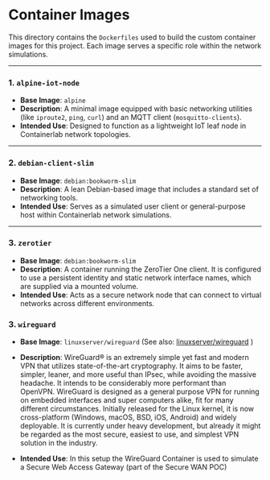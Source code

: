 # Container Images

This directory contains the `Dockerfiles` used to build the custom container images for this project. Each image serves a specific role within the network simulations.

---

### 1. `alpine-iot-node`

* **Base Image**: `alpine`
* **Description**: A minimal image equipped with basic networking utilities (like `iproute2`, `ping`, `curl`) and an MQTT client (`mosquitto-clients`).
* **Intended Use**: Designed to function as a lightweight IoT leaf node in Containerlab network topologies.

---

### 2. `debian-client-slim`

* **Base Image**: `debian:bookworm-slim`
* **Description**: A lean Debian-based image that includes a standard set of networking tools.
* **Intended Use**: Serves as a simulated user client or general-purpose host within Containerlab network simulations.

---

### 3. `zerotier`

* **Base Image**:  `debian:bookworm-slim`
* **Description**: A container running the ZeroTier One client. It is configured to use a persistent identity and static network interface names, which are supplied via a mounted volume.
* **Intended Use**: Acts as a secure network node that can connect to virtual networks across different environments.

### 3. `wireguard`

* **Base Image**:  `linuxserver/wireguard` (See also: [linuxserver/wireguard](https://hub.docker.com/r/linuxserver/wireguard) )
* **Description**: WireGuard®⁠ is an extremely simple yet fast and modern VPN that utilizes state-of-the-art cryptography. It aims to be faster, simpler, leaner, and more useful than IPsec, while avoiding the massive headache. It intends to be considerably more performant than OpenVPN. WireGuard is designed as a general purpose VPN for running on embedded interfaces and super computers alike, fit for many different circumstances. Initially released for the Linux kernel, it is now cross-platform (Windows, macOS, BSD, iOS, Android) and widely deployable. It is currently under heavy development, but already it might be regarded as the most secure, easiest to use, and simplest VPN solution in the industry.
  
* **Intended Use**: In this setup the WireGuard Container is used to simulate a Secure Web Access Gateway (part of the Secure WAN POC)
